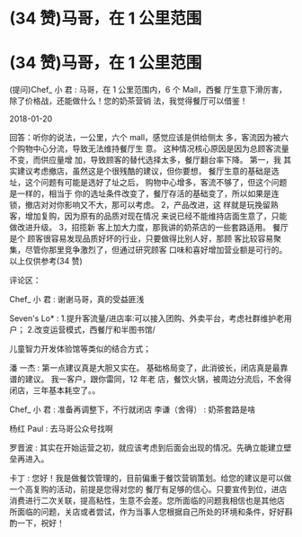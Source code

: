 # (34 赞)马哥，在 1 公里范围

# (34 赞)马哥，在 1 公里范围

(提问)Chef_ 小 君 : 马哥，在 1 公里范围内，6 个 Mall，西餐 厅生意下滑厉害，除了价格战，还能做什么！您的奶茶营销 法，我觉得餐厅可以借鉴！

2018-01-20

回答：听你的说法，一公里，六个 mall，感觉应该是供给侧太 多，客流因为被六个购物中心分流，导致无法维持餐厅生 意。 这种情况核心原因是因为总顾客流量不变，而供应量增 加，导致顾客的替代选择太多，餐厅翻台率下降。 第一，我 其实建议考虑撤店，虽然这是个很残酷的建议，但你要想， 餐厅生意的基础是选址，这个问题有可能是选好了址之后， 购物中心增多，客流不够了，但这个问题是一样的，相当于 你的选址条件改变了，餐厅存活的基础变了，所以如果是连 锁，撤店对对你影响又不大，那可以考虑。 2，产品改进，这 样就是玩挽留熟客，增加复购，因为原有的品质对现在情况 来说已经不能维持店面生意了，只能做改进升级。 3，招揽新 客上加大力度，那我讲的奶茶店的一些套路适用。 餐厅是个 顾客很容易发现品质好坏的行业，只要做得比别人好，那顾 客比较容易聚集，尽管你那里竞争激烈了，但通过研究顾客 口味和喜好增加营业额是可行的。 以上仅供参考(34 赞)

评论区：

Chef_ 小 君 : 谢谢马哥，真的受益匪浅

Seven's Lo* : 1.提升客流量/进店率:可以接入团购、外卖平台，考虑社群维护老用户； 2.改变运营模式，西餐厅和半图书馆/

儿童智力开发体验馆等类似的结合方式；

潘 一杰 : 第一点建议真是大胆又实在。 基础格局变了，此消彼长，闭店真是最靠谱的建议。 我一客户，跟你雷同，12 年老 店，餐饮火锅，被周边分流后，不舍得闭店，三年基本耗空了。。

Chef_ 小 君 : 准备再调整下，不行就闭店 李谦（舍得） : 奶茶套路是啥

杨红 Paul : 去马哥公众号找啊

罗晋波 : 其实在开始运营之初，就应该考虑到后面会出现的情况。先确立能建立壁垒再进入。

卡丁 : 您好！我是做餐饮管理的，目前偏重于餐饮营销策划。给您的建议是可以做一个高复购的活动，前提是您得对您的 餐厅有足够的信心。只要宣传到位，进店消费进行二次关联，提高粘性，生意不会差。您所面临的问题我相信也是其他店 所面临的问题，关店或者尝试，作为当事人您根据自己所处的环境和条件，好好斟酌一下，祝好！